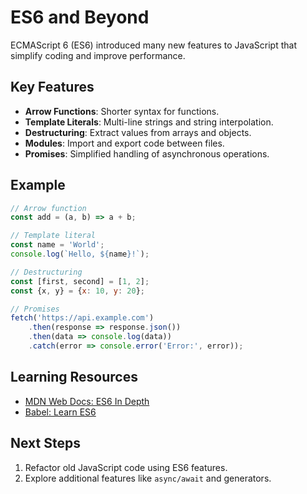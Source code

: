 # ES6 and Beyond

ECMAScript 6 (ES6) introduced many new features to JavaScript that simplify coding and improve performance.

## Key Features
- **Arrow Functions**: Shorter syntax for functions.
- **Template Literals**: Multi-line strings and string interpolation.
- **Destructuring**: Extract values from arrays and objects.
- **Modules**: Import and export code between files.
- **Promises**: Simplified handling of asynchronous operations.

## Example
```javascript
// Arrow function
const add = (a, b) => a + b;

// Template literal
const name = 'World';
console.log(`Hello, ${name}!`);

// Destructuring
const [first, second] = [1, 2];
const {x, y} = {x: 10, y: 20};

// Promises
fetch('https://api.example.com')
    .then(response => response.json())
    .then(data => console.log(data))
    .catch(error => console.error('Error:', error));
```

## Learning Resources

- [MDN Web Docs: ES6 In Depth](https://developer.mozilla.org/en-US/docs/Web/JavaScript/Guide/Modules)
- [Babel: Learn ES6](https://babeljs.io/docs/learn)

## Next Steps

1. Refactor old JavaScript code using ES6 features.
2. Explore additional features like `async/await` and generators.
